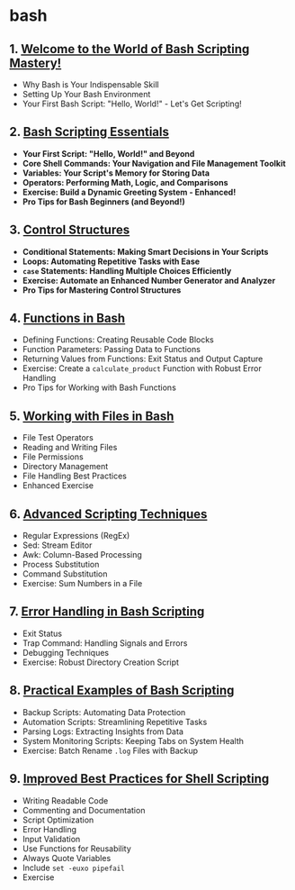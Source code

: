 # bash
## 1. [Welcome to the World of Bash Scripting Mastery!](bash/chapter_00001.md)
  - Why Bash is Your Indispensable Skill
  - Setting Up Your Bash Environment
  - Your First Bash Script: "Hello, World!" - Let's Get Scripting!
## 2. [Bash Scripting Essentials](bash/chapter_00002.md)
  - **Your First Script: "Hello, World!" and Beyond**
  - **Core Shell Commands: Your Navigation and File Management Toolkit**
  - **Variables: Your Script's Memory for Storing Data**
  - **Operators:  Performing Math, Logic, and Comparisons**
  - **Exercise: Build a Dynamic Greeting System - Enhanced!**
  - **Pro Tips for Bash Beginners (and Beyond!)**
## 3. [Control Structures](bash/chapter_00003.md)
  - **Conditional Statements: Making Smart Decisions in Your Scripts**
  - **Loops: Automating Repetitive Tasks with Ease**
  - **`case` Statements: Handling Multiple Choices Efficiently**
  - **Exercise: Automate an Enhanced Number Generator and Analyzer**
  - **Pro Tips for Mastering Control Structures**
## 4. [Functions in Bash](bash/chapter_00004.md)
  - Defining Functions:  Creating Reusable Code Blocks
  - Function Parameters:  Passing Data to Functions
  - Returning Values from Functions:  Exit Status and Output Capture
  - Exercise: Create a `calculate_product` Function with Robust Error Handling
  - Pro Tips for Working with Bash Functions
## 5. [Working with Files in Bash](bash/chapter_00005.md)
  - File Test Operators
  - Reading and Writing Files
  - File Permissions
  - Directory Management
  - File Handling Best Practices
  - Enhanced Exercise
## 6. [Advanced Scripting Techniques](bash/chapter_00006.md)
  - Regular Expressions (RegEx)
  - Sed: Stream Editor
  - Awk: Column-Based Processing
  - Process Substitution
  - Command Substitution
  - Exercise: Sum Numbers in a File
## 7. [Error Handling in Bash Scripting](bash/chapter_00007.md)
  - Exit Status
  - Trap Command: Handling Signals and Errors
  - Debugging Techniques
  - Exercise: Robust Directory Creation Script
## 8. [Practical Examples of Bash Scripting](bash/chapter_00008.md)
  - Backup Scripts: Automating Data Protection
  - Automation Scripts: Streamlining Repetitive Tasks
  - Parsing Logs: Extracting Insights from Data
  - System Monitoring Scripts: Keeping Tabs on System Health
  - Exercise: Batch Rename `.log` Files with Backup
## 9. [Improved Best Practices for Shell Scripting](bash/chapter_00009.md)
  - Writing Readable Code
  - Commenting and Documentation
  - Script Optimization
  - Error Handling
  - Input Validation
  - Use Functions for Reusability
  - Always Quote Variables
  - Include `set -euxo pipefail`
  - Exercise
